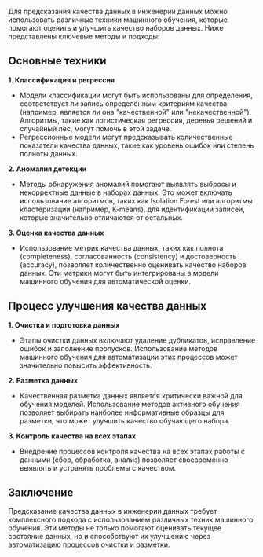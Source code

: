 Для предсказания качества данных в инженерии данных можно использовать различные техники машинного обучения, которые помогают оценить и улучшить качество наборов данных. Ниже представлены ключевые методы и подходы:

## Основные техники

**1. Классификация и регрессия**
- Модели классификации могут быть использованы для определения, соответствует ли запись определённым критериям качества (например, является ли она "качественной" или "некачественной"). Алгоритмы, такие как логистическая регрессия, деревья решений и случайный лес, могут помочь в этой задаче.
- Регрессионные модели могут предсказывать количественные показатели качества данных, такие как уровень ошибок или степень полноты данных.

**2. Аномалия детекции**
- Методы обнаружения аномалий помогают выявлять выбросы и некорректные данные в наборах данных. Это может включать использование алгоритмов, таких как Isolation Forest или алгоритмы кластеризации (например, K-means), для идентификации записей, которые значительно отличаются от остальных.

**3. Оценка качества данных**
- Использование метрик качества данных, таких как полнота (completeness), согласованность (consistency) и достоверность (accuracy), позволяет количественно оценивать качество наборов данных. Эти метрики могут быть интегрированы в модели машинного обучения для автоматической оценки.

## Процесс улучшения качества данных

**1. Очистка и подготовка данных**
- Этапы очистки данных включают удаление дубликатов, исправление ошибок и заполнение пропусков. Использование методов машинного обучения для автоматизации этих процессов может значительно повысить эффективность.

**2. Разметка данных**
- Качественная разметка данных является критически важной для обучения моделей. Использование методов активного обучения позволяет выбирать наиболее информативные образцы для разметки, что может улучшить качество обучающего набора.

**3. Контроль качества на всех этапах**
- Внедрение процессов контроля качества на всех этапах работы с данными (сбор, обработка, анализ) позволяет своевременно выявлять и устранять проблемы с качеством.

## Заключение

Предсказание качества данных в инженерии данных требует комплексного подхода с использованием различных техник машинного обучения. Эти методы не только помогают оценивать текущее состояние данных, но и способствуют их улучшению через автоматизацию процессов очистки и разметки.